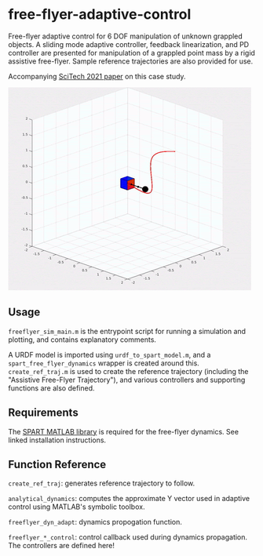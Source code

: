 # free-flyer-adaptive-control

Free-flyer adaptive control for 6 DOF manipulation of unknown grappled objects. A sliding mode adaptive controller, feedback linearization, and PD controller are presented for manipulation of a grappled point mass by a rigid assistive free-flyer. Sample reference trajectories are also provided for use.

Accompanying [SciTech 2021 paper](https://arc.aiaa.org/doi/abs/10.2514/6.2021-2018) on this case study.

![alt text](./img/adaptive2.gif)

## Usage

`freeflyer_sim_main.m` is the entrypoint script for running a simulation and plotting, and contains explanatory comments.

A URDF model is imported using `urdf_to_spart_model.m`, and a `spart_free_flyer_dynamics` wrapper is created around this. `create_ref_traj.m` is used to create the reference trajectory (including the "Assistive Free-Flyer Trajectory"), and various controllers and supporting functions are also defined.

## Requirements

The [SPART MATLAB library](https://spart.readthedocs.io/en/latest/) is required for the free-flyer dynamics. See linked installation instructions.

## Function Reference

`create_ref_traj`: generates reference trajectory to follow.

`analytical_dynamics`: computes the approximate Y vector used in adaptive control using MATLAB's symbolic toolbox.

`freeflyer_dyn_adapt`: dynamics propogation function.

`freeflyer_*_control`: control callback used during dynamics propagation. The controllers are defined here!

